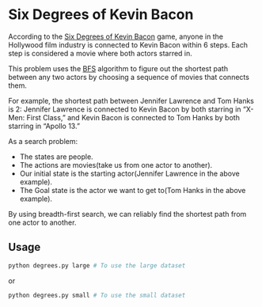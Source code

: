 # Six Degrees of Kevin Bacon

According to the [Six Degrees of Kevin Bacon](https://en.wikipedia.org/wiki/Six_Degrees_of_Kevin_Bacon) game, anyone in the Hollywood film industry is connected to Kevin Bacon within 6 steps. Each step is considered a movie where both actors starred in.

This problem uses the [BFS](https://en.wikipedia.org/wiki/Breadth-first_search) algorithm to figure out the shortest path between any two actors by choosing a sequence of movies that connects them. 

For example, the shortest path between Jennifer Lawrence and Tom Hanks is 2: Jennifer Lawrence is connected to Kevin Bacon by both starring in “X-Men: First Class,” and Kevin Bacon is connected to Tom Hanks by both starring in “Apollo 13.”

As a search problem: 
 - The states are people.
 - The actions are movies(take us from one actor to another).
 - Our initial state is the starting actor(Jennifer Lawrence in the above example).
 - The Goal state is the actor we want to get to(Tom Hanks in the above example).

By using breadth-first search, we can reliably find the shortest path from one actor to another.

## Usage

``` python
python degrees.py large # To use the large dataset
```
or
``` python
python degrees.py small # To use the small dataset
```

